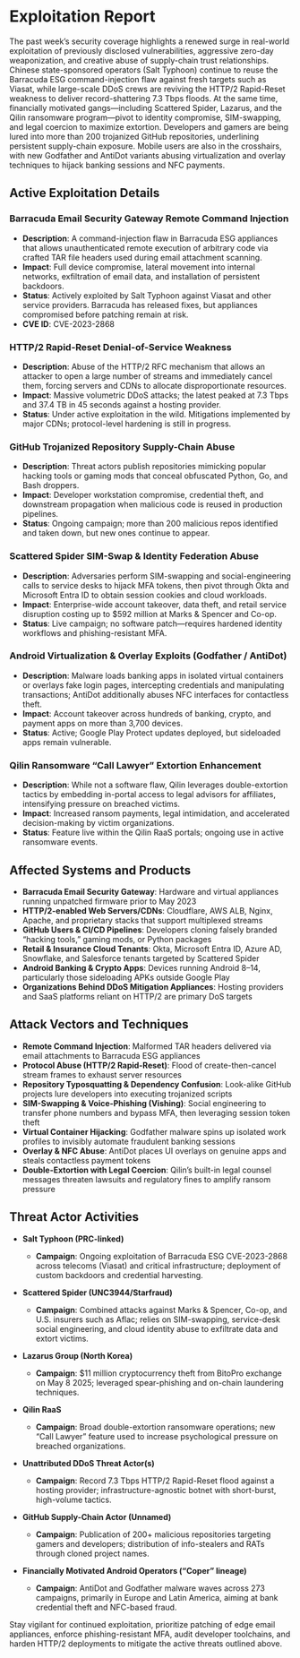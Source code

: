 # Exploitation Report

The past week’s security coverage highlights a renewed surge in real-world exploitation of previously disclosed vulnerabilities, aggressive zero-day weaponization, and creative abuse of supply-chain trust relationships. Chinese state-sponsored operators (Salt Typhoon) continue to reuse the Barracuda ESG command-injection flaw against fresh targets such as Viasat, while large-scale DDoS crews are reviving the HTTP/2 Rapid-Reset weakness to deliver record-shattering 7.3 Tbps floods. At the same time, financially motivated gangs—including Scattered Spider, Lazarus, and the Qilin ransomware program—pivot to identity compromise, SIM-swapping, and legal coercion to maximize extortion. Developers and gamers are being lured into more than 200 trojanized GitHub repositories, underlining persistent supply-chain exposure. Mobile users are also in the crosshairs, with new Godfather and AntiDot variants abusing virtualization and overlay techniques to hijack banking sessions and NFC payments.

## Active Exploitation Details

### Barracuda Email Security Gateway Remote Command Injection
- **Description**: A command-injection flaw in Barracuda ESG appliances that allows unauthenticated remote execution of arbitrary code via crafted TAR file headers used during email attachment scanning.  
- **Impact**: Full device compromise, lateral movement into internal networks, exfiltration of email data, and installation of persistent backdoors.  
- **Status**: Actively exploited by Salt Typhoon against Viasat and other service providers. Barracuda has released fixes, but appliances compromised before patching remain at risk.  
- **CVE ID**: CVE-2023-2868  

### HTTP/2 Rapid-Reset Denial-of-Service Weakness
- **Description**: Abuse of the HTTP/2 RFC mechanism that allows an attacker to open a large number of streams and immediately cancel them, forcing servers and CDNs to allocate disproportionate resources.  
- **Impact**: Massive volumetric DDoS attacks; the latest peaked at 7.3 Tbps and 37.4 TB in 45 seconds against a hosting provider.  
- **Status**: Under active exploitation in the wild. Mitigations implemented by major CDNs; protocol-level hardening is still in progress.  

### GitHub Trojanized Repository Supply-Chain Abuse
- **Description**: Threat actors publish repositories mimicking popular hacking tools or gaming mods that conceal obfuscated Python, Go, and Bash droppers.  
- **Impact**: Developer workstation compromise, credential theft, and downstream propagation when malicious code is reused in production pipelines.  
- **Status**: Ongoing campaign; more than 200 malicious repos identified and taken down, but new ones continue to appear.  

### Scattered Spider SIM-Swap & Identity Federation Abuse
- **Description**: Adversaries perform SIM-swapping and social-engineering calls to service desks to hijack MFA tokens, then pivot through Okta and Microsoft Entra ID to obtain session cookies and cloud workloads.  
- **Impact**: Enterprise-wide account takeover, data theft, and retail service disruption costing up to $592 million at Marks & Spencer and Co-op.  
- **Status**: Live campaign; no software patch—requires hardened identity workflows and phishing-resistant MFA.  

### Android Virtualization & Overlay Exploits (Godfather / AntiDot)
- **Description**: Malware loads banking apps in isolated virtual containers or overlays fake login pages, intercepting credentials and manipulating transactions; AntiDot additionally abuses NFC interfaces for contactless theft.  
- **Impact**: Account takeover across hundreds of banking, crypto, and payment apps on more than 3,700 devices.  
- **Status**: Active; Google Play Protect updates deployed, but sideloaded apps remain vulnerable.  

### Qilin Ransomware “Call Lawyer” Extortion Enhancement
- **Description**: While not a software flaw, Qilin leverages double-extortion tactics by embedding in-portal access to legal advisors for affiliates, intensifying pressure on breached victims.  
- **Impact**: Increased ransom payments, legal intimidation, and accelerated decision-making by victim organizations.  
- **Status**: Feature live within the Qilin RaaS portals; ongoing use in active ransomware events.  

## Affected Systems and Products

- **Barracuda Email Security Gateway**: Hardware and virtual appliances running unpatched firmware prior to May 2023  
- **HTTP/2-enabled Web Servers/CDNs**: Cloudflare, AWS ALB, Nginx, Apache, and proprietary stacks that support multiplexed streams  
- **GitHub Users & CI/CD Pipelines**: Developers cloning falsely branded “hacking tools,” gaming mods, or Python packages  
- **Retail & Insurance Cloud Tenants**: Okta, Microsoft Entra ID, Azure AD, Snowflake, and Salesforce tenants targeted by Scattered Spider  
- **Android Banking & Crypto Apps**: Devices running Android 8–14, particularly those sideloading APKs outside Google Play  
- **Organizations Behind DDoS Mitigation Appliances**: Hosting providers and SaaS platforms reliant on HTTP/2 are primary DoS targets  

## Attack Vectors and Techniques

- **Remote Command Injection**: Malformed TAR headers delivered via email attachments to Barracuda ESG appliances  
- **Protocol Abuse (HTTP/2 Rapid-Reset)**: Flood of create-then-cancel stream frames to exhaust server resources  
- **Repository Typosquatting & Dependency Confusion**: Look-alike GitHub projects lure developers into executing trojanized scripts  
- **SIM-Swapping & Voice-Phishing (Vishing)**: Social engineering to transfer phone numbers and bypass MFA, then leveraging session token theft  
- **Virtual Container Hijacking**: Godfather malware spins up isolated work profiles to invisibly automate fraudulent banking sessions  
- **Overlay & NFC Abuse**: AntiDot places UI overlays on genuine apps and steals contactless payment tokens  
- **Double-Extortion with Legal Coercion**: Qilin’s built-in legal counsel messages threaten lawsuits and regulatory fines to amplify ransom pressure  

## Threat Actor Activities

- **Salt Typhoon (PRC-linked)**  
  - **Campaign**: Ongoing exploitation of Barracuda ESG CVE-2023-2868 across telecoms (Viasat) and critical infrastructure; deployment of custom backdoors and credential harvesting.  

- **Scattered Spider (UNC3944/Starfraud)**  
  - **Campaign**: Combined attacks against Marks & Spencer, Co-op, and U.S. insurers such as Aflac; relies on SIM-swapping, service-desk social engineering, and cloud identity abuse to exfiltrate data and extort victims.  

- **Lazarus Group (North Korea)**  
  - **Campaign**: $11 million cryptocurrency theft from BitoPro exchange on May 8 2025; leveraged spear-phishing and on-chain laundering techniques.  

- **Qilin RaaS**  
  - **Campaign**: Broad double-extortion ransomware operations; new “Call Lawyer” feature used to increase psychological pressure on breached organizations.  

- **Unattributed DDoS Threat Actor(s)**  
  - **Campaign**: Record 7.3 Tbps HTTP/2 Rapid-Reset flood against a hosting provider; infrastructure-agnostic botnet with short-burst, high-volume tactics.  

- **GitHub Supply-Chain Actor (Unnamed)**  
  - **Campaign**: Publication of 200+ malicious repositories targeting gamers and developers; distribution of info-stealers and RATs through cloned project names.  

- **Financially Motivated Android Operators (“Coper” lineage)**  
  - **Campaign**: AntiDot and Godfather malware waves across 273 campaigns, primarily in Europe and Latin America, aiming at bank credential theft and NFC-based fraud.  

Stay vigilant for continued exploitation, prioritize patching of edge email appliances, enforce phishing-resistant MFA, audit developer toolchains, and harden HTTP/2 deployments to mitigate the active threats outlined above.